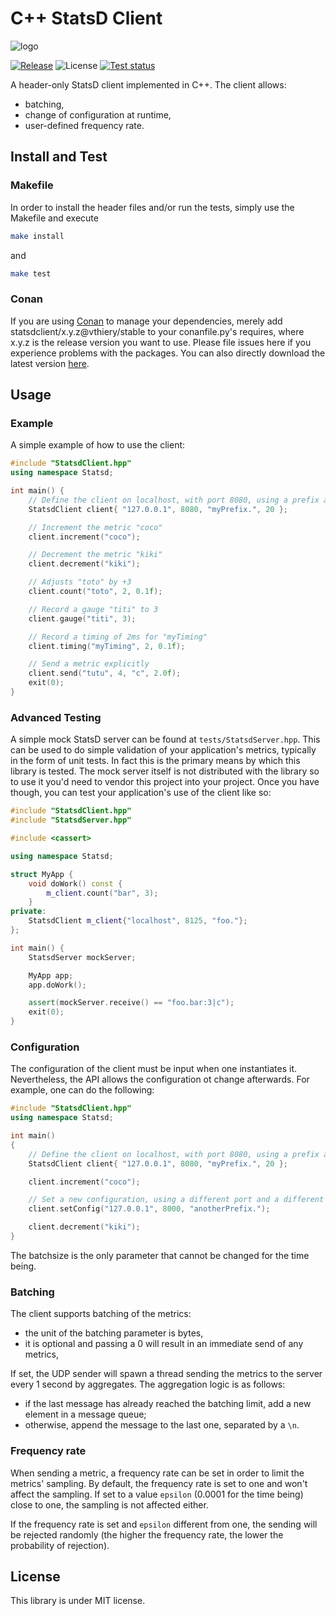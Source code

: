# C++ StatsD Client

![logo](https://raw.githubusercontent.com/vthiery/cpp-statsd-client/master/images/logo.svg?sanitize=true)

[![Release](https://img.shields.io/github/release/vthiery/cpp-statsd-client.svg?style=for-the-badge)](https://github.com/vthiery/cpp-statsd-client/releases/latest)
![License](https://img.shields.io/github/license/vthiery/cpp-statsd-client?style=for-the-badge)
[![Test status](https://img.shields.io/github/workflow/status/vthiery/cpp-statsd-client/Test?label=Test&style=for-the-badge)](https://github.com/vthiery/cpp-statsd-client/actions?workflow=Test)

A header-only StatsD client implemented in C++.
The client allows:

- batching,
- change of configuration at runtime,
- user-defined frequency rate.

## Install and Test

### Makefile

In order to install the header files and/or run the tests, simply use the Makefile and execute

```sh
make install
```

and

```sh
make test
```

### Conan

If you are using [Conan](https://www.conan.io/) to manage your dependencies, merely add statsdclient/x.y.z@vthiery/stable to your conanfile.py's requires, where x.y.z is the release version you want to use. Please file issues here if you experience problems with the packages. You can also directly download the latest version [here](https://bintray.com/vthiery/conan-packages/statsdclient%3Avthiery/_latestVersion).

## Usage

### Example

A simple example of how to use the client:

```cpp
#include "StatsdClient.hpp"
using namespace Statsd;

int main() {
    // Define the client on localhost, with port 8080, using a prefix and a batching size of 20 bytes
    StatsdClient client{ "127.0.0.1", 8080, "myPrefix.", 20 };

    // Increment the metric "coco"
    client.increment("coco");

    // Decrement the metric "kiki"
    client.decrement("kiki");

    // Adjusts "toto" by +3
    client.count("toto", 2, 0.1f);

    // Record a gauge "titi" to 3
    client.gauge("titi", 3);

    // Record a timing of 2ms for "myTiming"
    client.timing("myTiming", 2, 0.1f);

    // Send a metric explicitly
    client.send("tutu", 4, "c", 2.0f);
    exit(0);
}
```

### Advanced Testing

A simple mock StatsD server can be found at `tests/StatsdServer.hpp`. This can be used to do simple validation of your application's metrics, typically in the form of unit tests. In fact this is the primary means by which this library is tested. The mock server itself is not distributed with the library so to use it you'd need to vendor this project into your project. Once you have though, you can test your application's use of the client like so:

```cpp
#include "StatsdClient.hpp"
#include "StatsdServer.hpp"

#include <cassert>

using namespace Statsd;

struct MyApp {
    void doWork() const {
        m_client.count("bar", 3);
    }
private:
    StatsdClient m_client{"localhost", 8125, "foo."};
};

int main() {
    StatsdServer mockServer;

    MyApp app;
    app.doWork();

    assert(mockServer.receive() == "foo.bar:3|c");
    exit(0);
}
```

### Configuration

The configuration of the client must be input when one instantiates it. Nevertheless, the API allows the configuration ot change afterwards. For example, one can do the following:

```cpp
#include "StatsdClient.hpp"
using namespace Statsd;

int main()
{
    // Define the client on localhost, with port 8080, using a prefix and a batching size of 20 bytes
    StatsdClient client{ "127.0.0.1", 8080, "myPrefix.", 20 };

    client.increment("coco");

    // Set a new configuration, using a different port and a different prefix
    client.setConfig("127.0.0.1", 8000, "anotherPrefix.");

    client.decrement("kiki");
}
```

The batchsize is the only parameter that cannot be changed for the time being.

### Batching

The client supports batching of the metrics:

- the unit of the batching parameter is bytes,
- it is optional and passing a 0 will result in an immediate send of any metrics,

If set, the UDP sender will spawn a thread sending the metrics to the server every 1 second by aggregates. The aggregation logic is as follows:

- if the last message has already reached the batching limit, add a new element in a message queue;
- otherwise, append the message to the last one, separated by a `\n`.

### Frequency rate

When sending a metric, a frequency rate can be set in order to limit the metrics' sampling. By default, the frequency rate is set to one and won't affect the sampling. If set to a value `epsilon` (0.0001 for the time being) close to one, the sampling is not affected either.

If the frequency rate is set and `epsilon` different from one, the sending will be rejected randomly (the higher the frequency rate, the lower the probability of rejection).

## License

This library is under MIT license.
